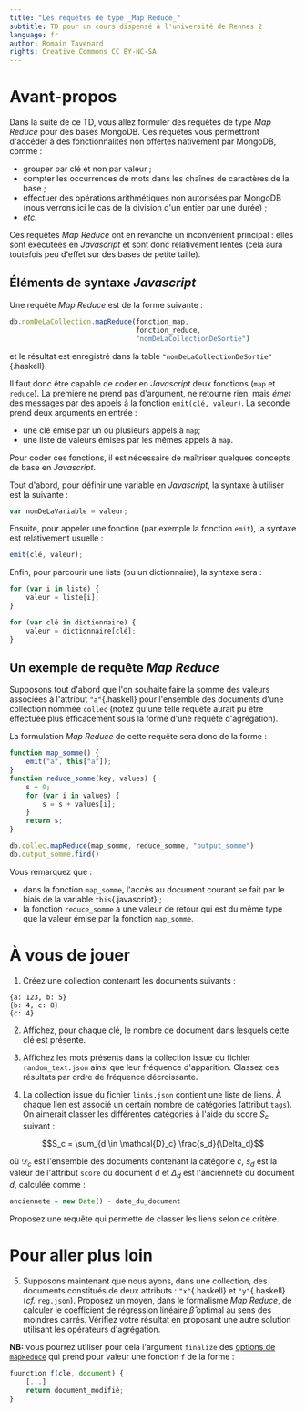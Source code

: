 ```yaml
---
title: "Les requêtes de type _Map Reduce_"
subtitle: TD pour un cours dispensé à l'université de Rennes 2
language: fr
author: Romain Tavenard
rights: Creative Commons CC BY-NC-SA
---
```


# Avant-propos

Dans la suite de ce TD, vous allez formuler des requêtes de type _Map Reduce_ pour des bases MongoDB.
Ces requêtes vous permettront d'accéder à des fonctionnalités non offertes nativement par MongoDB, comme :

* grouper par clé et non par valeur ;
* compter les occurrences de mots dans les chaînes de caractères de la base ;
* effectuer des opérations arithmétiques non autorisées par MongoDB (nous verrons ici le cas de la division d'un entier par une durée) ;
* _etc._

Ces requêtes _Map Reduce_ ont en revanche un inconvénient principal : elles sont exécutées en _Javascript_ et sont donc relativement lentes (cela aura toutefois peu d'effet sur des bases de petite taille).

## Éléments de syntaxe _Javascript_

Une requête _Map Reduce_ est de la forme suivante :

```javascript
db.nomDeLaCollection.mapReduce(fonction_map,
                               fonction_reduce,
                               "nomDeLaCollectionDeSortie")
```

et le résultat est enregistré dans la table `"nomDeLaCollectionDeSortie"`{.haskell}.

Il faut donc être capable de coder en _Javascript_ deux fonctions (`map` et `reduce`).
La première ne prend pas d'argument, ne retourne rien, mais _émet_ des messages par des appels à la fonction `emit(clé, valeur)`.
La seconde prend deux arguments en entrée :

* une clé émise par un ou plusieurs appels à `map`;
* une liste de valeurs émises par les mêmes appels à `map`.

Pour coder ces fonctions, il est nécessaire de maîtriser quelques concepts de base en _Javascript_.

Tout d'abord, pour définir une variable en _Javascript_, la syntaxe à utiliser est la suivante :

```javascript
var nomDeLaVariable = valeur;
```

Ensuite, pour appeler une fonction (par exemple la fonction `emit`), la syntaxe est relativement usuelle :

```javascript
emit(clé, valeur);
```

Enfin, pour parcourir une liste (ou un dictionnaire), la syntaxe sera :

```javascript
for (var i in liste) {
    valeur = liste[i];
}

for (var clé in dictionnaire) {
    valeur = dictionnaire[clé];
}
```

## Un exemple de requête _Map Reduce_

Supposons tout d'abord que l'on souhaite faire la somme des valeurs associées à l'attribut `"a"`{.haskell} pour l'ensemble des documents d'une collection nommée `collec` (notez qu'une telle requête aurait pu être effectuée plus efficacement sous la forme d'une requête d'agrégation).

La formulation _Map Reduce_ de cette requête sera donc de la forme :

```javascript
function map_somme() {
    emit("a", this["a"]);
}
function reduce_somme(key, values) {
    s = 0;
    for (var i in values) {
        s = s + values[i];
    }
    return s;
}

db.collec.mapReduce(map_somme, reduce_somme, "output_somme")
db.output_somme.find()
```

Vous remarquez que :

* dans la fonction `map_somme`, l'accès au document courant se fait par le biais de la variable `this`{.javascript} ;
* la fonction `reduce_somme` a une valeur de retour qui est du même type que la valeur émise par la fonction `map_somme`.

# À vous de jouer

1. Créez une collection contenant les documents suivants :

```
{a: 123, b: 5}
{b: 4, c: 8}
{c: 4}
```

2. Affichez, pour chaque clé, le nombre de document dans lesquels cette clé est présente.

3. Affichez les mots présents dans la collection issue du fichier `random_text.json` ainsi que leur fréquence d'apparition. Classez ces résultats par ordre de fréquence décroissante.

4. La collection issue du fichier `links.json` contient une liste de liens.
À chaque lien est associé un certain nombre de catégories (attribut `tags`).
On aimerait classer les différentes catégories à l'aide du score $S_c$ suivant :

$$S_c = \sum_{d \in \mathcal{D}_c} \frac{s_d}{\Delta_d}$$

où $\mathcal{D}_c$ est l'ensemble des documents contenant la catégorie $c$, $s_d$ est la valeur de l'attribut `score` du document $d$ et $\Delta_d$ est l'ancienneté du document $d$, calculée comme :

```javascript
anciennete = new Date() - date_du_document
```

Proposez une requête qui permette de classer les liens selon ce critère.

# Pour aller plus loin

5. Supposons maintenant que nous ayons, dans une collection, des documents constitués de deux attributs : `"x"`{.haskell} et `"y"`{.haskell} (_cf._ `reg.json`). Proposez un moyen, dans le formalisme _Map Reduce_, de calculer le coefficient de régression linéaire $\hat{\beta}$ optimal au sens des moindres carrés. Vérifiez votre résultat en proposant une autre solution utilisant les opérateurs d'agrégation.

**NB:** vous pourrez utiliser pour cela l'argument `finalize` des [options de `mapReduce`](https://docs.mongodb.com/manual/reference/method/db.collection.mapReduce/) qui prend pour valeur une fonction `f` de la forme :

```javascript
fuunction f(cle, document) {
    [...]
    return document_modifié;
}
```
